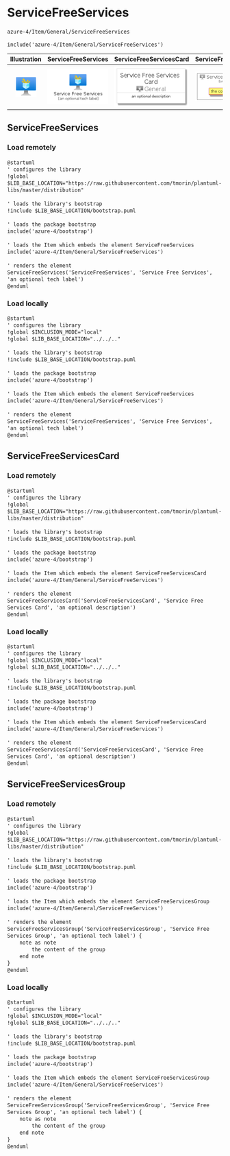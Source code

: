 # ServiceFreeServices


```text
azure-4/Item/General/ServiceFreeServices
```

```text
include('azure-4/Item/General/ServiceFreeServices')
```



| Illustration | ServiceFreeServices | ServiceFreeServicesCard | ServiceFreeServicesGroup |
| :---: | :---: | :---: | :---: |
| ![illustration for Illustration](../../../azure-4/Item/General/ServiceFreeServices.png) | ![illustration for ServiceFreeServices](../../../azure-4/Item/General/ServiceFreeServices.Local.png) | ![illustration for ServiceFreeServicesCard](../../../azure-4/Item/General/ServiceFreeServicesCard.Local.png) | ![illustration for ServiceFreeServicesGroup](../../../azure-4/Item/General/ServiceFreeServicesGroup.Local.png) |




## ServiceFreeServices

### Load remotely
```plantuml
@startuml
' configures the library
!global $LIB_BASE_LOCATION="https://raw.githubusercontent.com/tmorin/plantuml-libs/master/distribution"

' loads the library's bootstrap
!include $LIB_BASE_LOCATION/bootstrap.puml

' loads the package bootstrap
include('azure-4/bootstrap')

' loads the Item which embeds the element ServiceFreeServices
include('azure-4/Item/General/ServiceFreeServices')

' renders the element
ServiceFreeServices('ServiceFreeServices', 'Service Free Services', 'an optional tech label')
@enduml
```

### Load locally
```plantuml
@startuml
' configures the library
!global $INCLUSION_MODE="local"
!global $LIB_BASE_LOCATION="../../.."

' loads the library's bootstrap
!include $LIB_BASE_LOCATION/bootstrap.puml

' loads the package bootstrap
include('azure-4/bootstrap')

' loads the Item which embeds the element ServiceFreeServices
include('azure-4/Item/General/ServiceFreeServices')

' renders the element
ServiceFreeServices('ServiceFreeServices', 'Service Free Services', 'an optional tech label')
@enduml
```

## ServiceFreeServicesCard

### Load remotely
```plantuml
@startuml
' configures the library
!global $LIB_BASE_LOCATION="https://raw.githubusercontent.com/tmorin/plantuml-libs/master/distribution"

' loads the library's bootstrap
!include $LIB_BASE_LOCATION/bootstrap.puml

' loads the package bootstrap
include('azure-4/bootstrap')

' loads the Item which embeds the element ServiceFreeServicesCard
include('azure-4/Item/General/ServiceFreeServices')

' renders the element
ServiceFreeServicesCard('ServiceFreeServicesCard', 'Service Free Services Card', 'an optional description')
@enduml
```

### Load locally
```plantuml
@startuml
' configures the library
!global $INCLUSION_MODE="local"
!global $LIB_BASE_LOCATION="../../.."

' loads the library's bootstrap
!include $LIB_BASE_LOCATION/bootstrap.puml

' loads the package bootstrap
include('azure-4/bootstrap')

' loads the Item which embeds the element ServiceFreeServicesCard
include('azure-4/Item/General/ServiceFreeServices')

' renders the element
ServiceFreeServicesCard('ServiceFreeServicesCard', 'Service Free Services Card', 'an optional description')
@enduml
```

## ServiceFreeServicesGroup

### Load remotely
```plantuml
@startuml
' configures the library
!global $LIB_BASE_LOCATION="https://raw.githubusercontent.com/tmorin/plantuml-libs/master/distribution"

' loads the library's bootstrap
!include $LIB_BASE_LOCATION/bootstrap.puml

' loads the package bootstrap
include('azure-4/bootstrap')

' loads the Item which embeds the element ServiceFreeServicesGroup
include('azure-4/Item/General/ServiceFreeServices')

' renders the element
ServiceFreeServicesGroup('ServiceFreeServicesGroup', 'Service Free Services Group', 'an optional tech label') {
    note as note
        the content of the group
    end note
}
@enduml
```

### Load locally
```plantuml
@startuml
' configures the library
!global $INCLUSION_MODE="local"
!global $LIB_BASE_LOCATION="../../.."

' loads the library's bootstrap
!include $LIB_BASE_LOCATION/bootstrap.puml

' loads the package bootstrap
include('azure-4/bootstrap')

' loads the Item which embeds the element ServiceFreeServicesGroup
include('azure-4/Item/General/ServiceFreeServices')

' renders the element
ServiceFreeServicesGroup('ServiceFreeServicesGroup', 'Service Free Services Group', 'an optional tech label') {
    note as note
        the content of the group
    end note
}
@enduml
```

